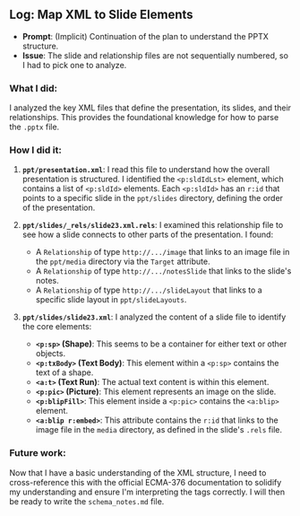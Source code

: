## Log: Map XML to Slide Elements

- **Prompt**: (Implicit) Continuation of the plan to understand the PPTX structure.
- **Issue**: The slide and relationship files are not sequentially numbered, so I had to pick one to analyze.

### What I did:

I analyzed the key XML files that define the presentation, its slides, and their relationships. This provides the foundational knowledge for how to parse the `.pptx` file.

### How I did it:

1.  **`ppt/presentation.xml`**: I read this file to understand how the overall presentation is structured. I identified the `<p:sldIdLst>` element, which contains a list of `<p:sldId>` elements. Each `<p:sldId>` has an `r:id` that points to a specific slide in the `ppt/slides` directory, defining the order of the presentation.

2.  **`ppt/slides/_rels/slide23.xml.rels`**: I examined this relationship file to see how a slide connects to other parts of the presentation. I found:
    -   A `Relationship` of type `http://.../image` that links to an image file in the `ppt/media` directory via the `Target` attribute.
    -   A `Relationship` of type `http://.../notesSlide` that links to the slide's notes.
    -   A `Relationship` of type `http://.../slideLayout` that links to a specific slide layout in `ppt/slideLayouts`.

3.  **`ppt/slides/slide23.xml`**: I analyzed the content of a slide file to identify the core elements:
    -   **`<p:sp>` (Shape)**: This seems to be a container for either text or other objects.
    -   **`<p:txBody>` (Text Body)**: This element within a `<p:sp>` contains the text of a shape.
    -   **`<a:t>` (Text Run)**: The actual text content is within this element.
    -   **`<p:pic>` (Picture)**: This element represents an image on the slide.
    -   **`<p:blipFill>`**: This element inside a `<p:pic>` contains the `<a:blip>` element.
    -   **`<a:blip r:embed>`**: This attribute contains the `r:id` that links to the image file in the `media` directory, as defined in the slide's `.rels` file.

### Future work:

Now that I have a basic understanding of the XML structure, I need to cross-reference this with the official ECMA-376 documentation to solidify my understanding and ensure I'm interpreting the tags correctly. I will then be ready to write the `schema_notes.md` file.
